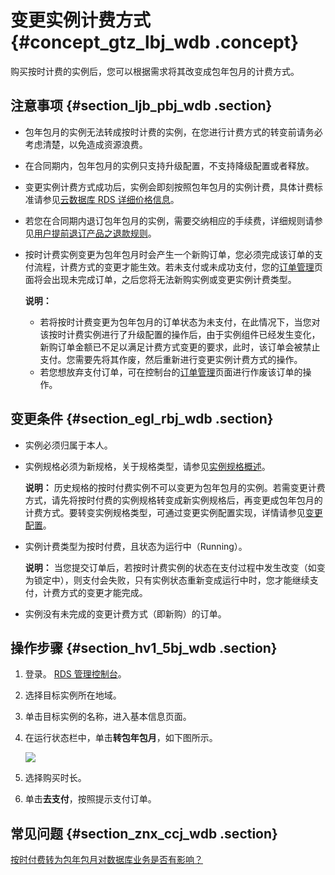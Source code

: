 # 变更实例计费方式 {#concept_gtz_lbj_wdb .concept}

购买按时计费的实例后，您可以根据需求将其改变成包年包月的计费方式。

## 注意事项 {#section_ljb_pbj_wdb .section}

-   包年包月的实例无法转成按时计费的实例，在您进行计费方式的转变前请务必考虑清楚，以免造成资源浪费。
-   在合同期内，包年包月的实例只支持升级配置，不支持降级配置或者释放。
-   变更实例计费方式成功后，实例会即刻按照包年包月的实例计费，具体计费标准请参见[云数据库 RDS 详细价格信息](https://www.aliyun.com/price/product?spm=5176.doc26117.2.2.wX7xal#/rds/detail)。
-   若您在合同期内退订包年包月的实例，需要交纳相应的手续费，详细规则请参见[用户提前退订产品之退款规则](https://help.aliyun.com/document_detail/37096.html)。
-   按时计费实例变更为包年包月时会产生一个新购订单，您必须完成该订单的支付流程，计费方式的变更才能生效。若未支付或未成功支付，您的[订单管理](https://expense.console.aliyun.com/?spm=5176.2020520101.1001.dexpense1.Z4f6la#/order/list/)页面将会出现未完成订单，之后您将无法新购实例或变更实例计费类型。

    **说明：** 

    -   若将按时计费变更为包年包月的订单状态为未支付，在此情况下，当您对该按时计费实例进行了升级配置的操作后，由于实例组件已经发生变化，新购订单金额已不足以满足计费方式变更的要求，此时，该订单会被禁止支付。您需要先将其作废，然后重新进行变更实例计费方式的操作。
    -   若您想放弃支付订单，可在控制台的[订单管理](https://expense.console.aliyun.com/?spm=5176.2020520101.1001.dexpense1.Z4f6la#/order/list/)页面进行作废该订单的操作。

## 变更条件 {#section_egl_rbj_wdb .section}

-   实例必须归属于本人。

-   实例规格必须为新规格，关于规格类型，请参见[实例规格概述](../cn.zh-CN/产品简介/实例规格/实例规格概述.md#)。

    **说明：** 历史规格的按时付费实例不可以变更为包年包月的实例。若需变更计费方式，请先将按时付费的实例规格转变成新实例规格后，再变更成包年包月的计费方式。要转变实例规格类型，可通过变更实例配置实现，详情请参见[变更配置](cn.zh-CN/用户指南/实例管理/变更配置.md#)。

-   实例计费类型为按时付费，且状态为运行中（Running）。

    **说明：** 当您提交订单后，若按时计费实例的状态在支付过程中发生改变（如变为锁定中），则支付会失败，只有实例状态重新变成运行中时，您才能继续支付，计费方式的变更才能完成。

-   实例没有未完成的变更计费方式（即新购）的订单。


## 操作步骤 {#section_hv1_5bj_wdb .section}

1.  登录。 [RDS 管理控制台](https://rds.console.aliyun.com/?spm=5176.doc26177.2.2.iYOCik)。
2.  选择目标实例所在地域。
3.  单击目标实例的名称，进入基本信息页面。
4.  在运行状态栏中，单击**转包年包月**，如下图所示。

    ![](http://static-aliyun-doc.oss-cn-hangzhou.aliyuncs.com/assets/img/7882/3011_zh-CN.png)

5.  选择购买时长。
6.  单击**去支付**，按照提示支付订单。

## 常见问题 {#section_znx_ccj_wdb .section}

[按时付费转为包年包月对数据库业务是否有影响？](https://help.aliyun.com/document_detail/52598.html)

